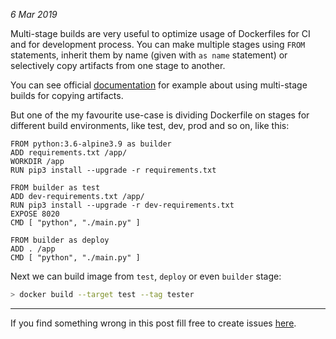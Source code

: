 *6 Mar 2019*

Multi-stage builds are very useful to optimize usage of Dockerfiles
for CI and for development process.
You can make multiple stages using `FROM` statements, 
inherit them by name (given with `as name` statement) or
selectively copy artifacts from one stage to another.

You can see official 
[documentation](https://docs.docker.com/develop/develop-images/multistage-build/#use-multi-stage-builds) 
for example about using multi-stage builds for copying artifacts.

But one of the my favourite use-case is dividing Dockerfile
on stages for different build environments, 
like test, dev, prod and so on, like this:

```docker
FROM python:3.6-alpine3.9 as builder
ADD requirements.txt /app/
WORKDIR /app
RUN pip3 install --upgrade -r requirements.txt

FROM builder as test
ADD dev-requirements.txt /app/
RUN pip3 install --upgrade -r dev-requirements.txt
EXPOSE 8020
CMD [ "python", "./main.py" ]

FROM builder as deploy
ADD . /app
CMD [ "python", "./main.py" ]
```

Next we can build image from `test`, `deploy` 
or even `builder` stage:

```bash
> docker build --target test --tag tester
```

---

If you find something wrong in this post fill free to create issues [here](https://github.com/maximdanilchenko/dmax.blog/issues).

